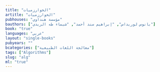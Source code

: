 ```yaml
---
title: "الخوارزميات"
artitle: "الخوارزميات"
pubhouses: "مؤسسة هنداوي"
bauthors: ["بانوس لوريداس", "إبراهيم سند أحمد", "شيماء طه الريدي"]
book: "true"
languages: "عربي"
layout: "single-books"
pubyears: ""
bcategories: ["معالجة اللغات الطبيعية"]
tags: ["‫‪Algorithms‬‬"]
slug: "alg"
ml: "true"
---
```



